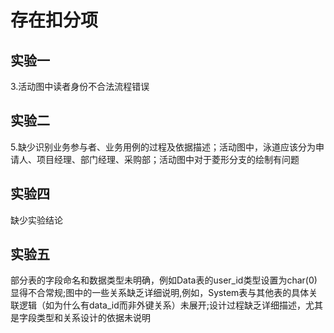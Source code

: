 # 存在扣分项
## 实验一
3.活动图中读者身份不合法流程错误

## 实验二
5.缺少识别业务参与者、业务用例的过程及依据描述；活动图中，泳道应该分为申请人、项目经理、部门经理、采购部；活动图中对于菱形分支的绘制有问题

## 实验四
缺少实验结论

## 实验五
部分表的字段命名和数据类型未明确，例如Data表的user_id类型设置为char(0)显得不合常规;图中的一些关系缺乏详细说明,例如，System表与其他表的具体关联逻辑（如为什么有data_id而非外键关系）未展开;设计过程缺乏详细描述，尤其是字段类型和关系设计的依据未说明
